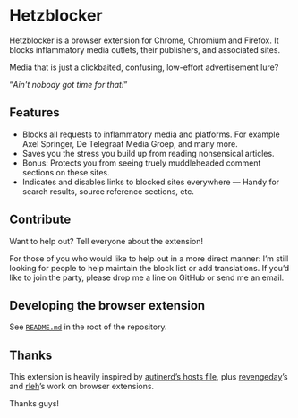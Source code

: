 # Hetzblocker

Hetzblocker is a browser extension for Chrome, Chromium and Firefox. It blocks inflammatory media outlets, their publishers, and associated sites.

Media that is just a clickbaited, confusing, low-effort advertisement lure?

“_Ain't nobody got time for that!_”

## Features

 - Blocks all requests to inflammatory media and platforms. For example Axel Springer, De Telegraaf Media Groep, and many more.
 - Saves you the stress you build up from reading nonsensical articles.
 - Bonus: Protects you from seeing truely muddleheaded comment sections on these sites.
 - Indicates and disables links to blocked sites everywhere — Handy for search results, source reference sections, etc.

## Contribute

Want to help out? Tell everyone about the extension!

For those of you who would like to help out in a more direct manner: I’m still looking for people to help maintain the block list or add translations. If you’d like to join the party, please drop me a line on GitHub or send me an email.

## Developing the browser extension

See [`README.md`](../README.md) in the root of the repository.

## Thanks

This extension is heavily inspired by [autinerd’s hosts file](https://github.com/autinerd/anti-axelspringer-hosts), plus [revengeday](https://github.com/revengeday)’s and [rleh](https://github.com/rleh)’s work on browser extensions.

Thanks guys!
